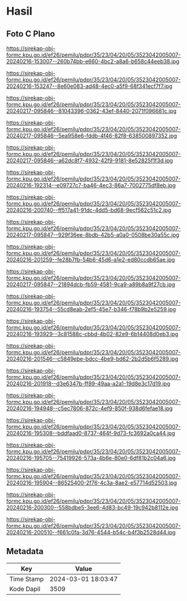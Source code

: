 # Hasil

## Foto C Plano

https://sirekap-obj-formc.kpu.go.id/ef26/pemilu/pdpr/35/23/04/20/05/3523042005007-20240216-153007--260b74bb-e660-4bc2-a8a6-b658c44eeb38.jpg

https://sirekap-obj-formc.kpu.go.id/ef26/pemilu/pdpr/35/23/04/20/05/3523042005007-20240216-153247--8e60e083-ad48-4ec0-a5f9-68f341ecf7f7.jpg

https://sirekap-obj-formc.kpu.go.id/ef26/pemilu/pdpr/35/23/04/20/05/3523042005007-20240217-095846--81043396-0362-43ef-8440-2071f096681c.jpg

https://sirekap-obj-formc.kpu.go.id/ef26/pemilu/pdpr/35/23/04/20/05/3523042005007-20240217-095846--5ea958e6-fddb-4f46-82f8-638500897352.jpg

https://sirekap-obj-formc.kpu.go.id/ef26/pemilu/pdpr/35/23/04/20/05/3523042005007-20240217-095846--a62dc8f7-4932-42f9-9181-8e52825f1f3d.jpg

https://sirekap-obj-formc.kpu.go.id/ef26/pemilu/pdpr/35/23/04/20/05/3523042005007-20240216-192314--e09727c7-ba46-4ec3-86a7-7002775df8eb.jpg

https://sirekap-obj-formc.kpu.go.id/ef26/pemilu/pdpr/35/23/04/20/05/3523042005007-20240216-200740--ff517a41-91dc-4dd5-bd68-9ecf562c51c2.jpg

https://sirekap-obj-formc.kpu.go.id/ef26/pemilu/pdpr/35/23/04/20/05/3523042005007-20240217-095847--929f36ee-8bdb-42b5-a0a0-0508be30a55c.jpg

https://sirekap-obj-formc.kpu.go.id/ef26/pemilu/pdpr/35/23/04/20/05/3523042005007-20240216-201259--fe28b7fb-54b6-45d6-a1e2-ed80ccdb65ae.jpg

https://sirekap-obj-formc.kpu.go.id/ef26/pemilu/pdpr/35/23/04/20/05/3523042005007-20240217-095847--21894dcb-fb59-4581-9ca9-a89b8a9f27cb.jpg

https://sirekap-obj-formc.kpu.go.id/ef26/pemilu/pdpr/35/23/04/20/05/3523042005007-20240216-193754--55cd8eab-2ef5-45e7-b346-f78b9b2e5259.jpg

https://sirekap-obj-formc.kpu.go.id/ef26/pemilu/pdpr/35/23/04/20/05/3523042005007-20240216-193929--3c81588c-cbbd-4b02-82e9-6b14408d0eb3.jpg

https://sirekap-obj-formc.kpu.go.id/ef26/pemilu/pdpr/35/23/04/20/05/3523042005007-20240216-201546--c5849ebe-bdcc-4be9-bd62-2b2d5b6f5289.jpg

https://sirekap-obj-formc.kpu.go.id/ef26/pemilu/pdpr/35/23/04/20/05/3523042005007-20240216-201918--d3e6347b-ff89-49aa-a2a1-19d8e3c17d19.jpg

https://sirekap-obj-formc.kpu.go.id/ef26/pemilu/pdpr/35/23/04/20/05/3523042005007-20240216-194948--c5ec7806-872c-4ef9-850f-938d6fefae18.jpg

https://sirekap-obj-formc.kpu.go.id/ef26/pemilu/pdpr/35/23/04/20/05/3523042005007-20240216-195308--bddfaad0-8737-464f-9d73-fc3692a0ca44.jpg

https://sirekap-obj-formc.kpu.go.id/ef26/pemilu/pdpr/35/23/04/20/05/3523042005007-20240216-195705--75419926-573a-4b6e-80e0-6df81b2c04a6.jpg

https://sirekap-obj-formc.kpu.go.id/ef26/pemilu/pdpr/35/23/04/20/05/3523042005007-20240216-195904--86525400-2f76-4c3a-8ae2-e57714d52503.jpg

https://sirekap-obj-formc.kpu.go.id/ef26/pemilu/pdpr/35/23/04/20/05/3523042005007-20240216-200300--558bdbe5-3ee6-4d83-bc49-19c942b8112e.jpg

https://sirekap-obj-formc.kpu.go.id/ef26/pemilu/pdpr/35/23/04/20/05/3523042005007-20240216-200510--f661c0fa-3d76-4544-b54c-b4f3b2528d44.jpg


## Metadata

| Key        | Value               |
| ---------- | ------------------- |
| Time Stamp | 2024-03-01 18:03:47 |
| Kode Dapil | 3509                |



